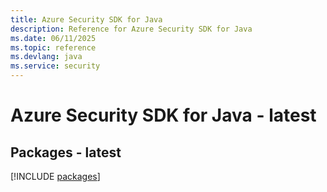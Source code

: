 ```yaml
---
title: Azure Security SDK for Java
description: Reference for Azure Security SDK for Java
ms.date: 06/11/2025
ms.topic: reference
ms.devlang: java
ms.service: security
---
```

# Azure Security SDK for Java - latest
## Packages - latest
[!INCLUDE [packages](security-index.md)]